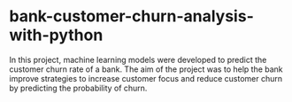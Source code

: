 # bank-customer-churn-analysis-with-python
In this project, machine learning models were developed to predict the customer churn rate of a bank. The aim of the project was to help the bank improve strategies to increase customer focus and reduce customer churn by predicting the probability of churn.
